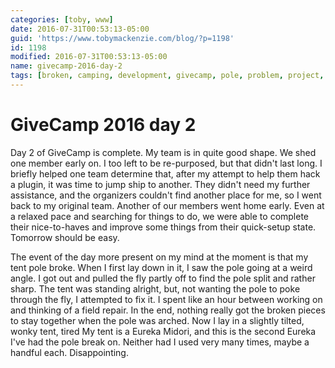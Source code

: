 ```yaml
---
categories: [toby, www]
date: 2016-07-31T00:53:13-05:00
guid: 'https://www.tobymackenzie.com/blog/?p=1198'
id: 1198
modified: 2016-07-31T00:53:13-05:00
name: givecamp-2016-day-2
tags: [broken, camping, development, givecamp, pole, problem, project, tent, web]
---
```


GiveCamp 2016 day 2
===================

Day 2 of GiveCamp is complete.  My team is in quite good shape.  We shed one member early on.  I too left to be re-purposed, but that didn't last long.  I briefly helped one team determine that, after my attempt to help them hack a plugin, it was time to jump ship to another.  They didn't need my further assistance, and the organizers couldn't find another place for me, so I went back to my original team.  Another of our members went home early.  Even at a relaxed pace and searching for things to do, we were able to complete their nice-to-haves and improve some things from their quick-setup state.  Tomorrow should be easy.

The event of the day more present on my mind at the moment is that my tent pole broke.  When I first lay down in it, I saw the pole going at a weird angle.  I got out and pulled the fly partly off to find the pole split and rather sharp.  The tent was standing alright, but, not wanting the pole to poke through the fly, I attempted to fix it.  I spent like an hour between working on and thinking of a field repair.  In the end, nothing really got the broken pieces to stay together when the pole was arched.  Now I lay in a slightly tilted, wonky tent, tired  My tent is a Eureka Midori, and this is the second Eureka I've had the pole break on.  Neither had I used very many times, maybe a handful each.  Disappointing.
